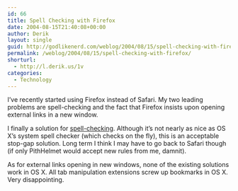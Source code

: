 ```yaml
---
id: 66
title: Spell Checking with Firefox
date: 2004-08-15T21:40:08+00:00
author: Derik
layout: single
guid: http://godlikenerd.com/weblog/2004/08/15/spell-checking-with-firefox/
permalink: /weblog/2004/08/15/spell-checking-with-firefox/
shorturl:
  - http://l.derik.us/1v
categories:
  - Technology
---
```

I&#8217;ve recently started using Firefox instead of Safari. My two leading problems are spell-checking and the fact that Firefox insists upon opening external links in a new window.

I finally a solution for [spell-checking](http://www.exchangecode.com/spellbound/). Although it&#8217;s not nearly as nice as OS X&#8217;s system spell checker (which checks on the fly), this is an acceptable stop-gap solution. Long term I think I may have to go back to Safari though (if only PithHelmet would accept new rules from me, damnit).

As for external links opening in new windows, none of the existing solutions work in OS X. All tab manipulation extensions screw up bookmarks in OS X. Very disappointing.